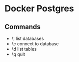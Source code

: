 # Docker Postgres

## Commands

- \l list databases
- \c connect to database
- \d list tables
- \q quit
